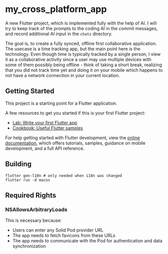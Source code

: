 # my_cross_platform_app

A new Flutter project, which is implemented fully with the help of AI. I will try to keep track
of the prompts to the coding AI in the commit messages, and record additional AI input in the 
`chats` directory.

The goal is, to create a fully synced, offline first collaborative application. The usecase is a time tracking app, but the main point here is the technology. Even though time is typically tracked by a single person, I view it as a collaborative activity since a user may use multiple devices with some of them possibly being offline - think of taking a short break, realizing that you did not track time yet and doing it on your mobile which happens to not have a network connection in your current location.

## Getting Started

This project is a starting point for a Flutter application.

A few resources to get you started if this is your first Flutter project:

- [Lab: Write your first Flutter app](https://docs.flutter.dev/get-started/codelab)
- [Cookbook: Useful Flutter samples](https://docs.flutter.dev/cookbook)

For help getting started with Flutter development, view the
[online documentation](https://docs.flutter.dev/), which offers tutorials,
samples, guidance on mobile development, and a full API reference.


## Building

```
flutter gen-l10n # only needed when i18n was changed
flutter run -d macos
```

## Required Rights

### NSAllowsArbitraryLoads
This is necessary because:
* Users can enter any Solid Pod provider URL
* The app needs to fetch favicons from these URLs
* The app needs to communicate with the Pod for authentication and data synchronization
